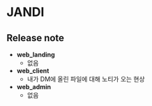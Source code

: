 # JANDI
## Release note
- **web_landing**
  - 없음
- **web_client**
  - 내가 DM에 올린 파일에 대해 노티가 오는 현상
- **web_admin**
  - 없음
